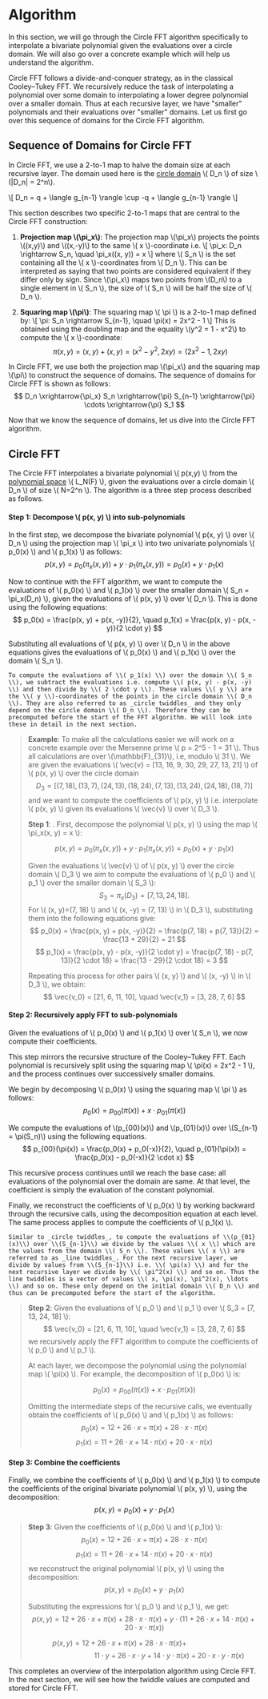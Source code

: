 # Algorithm

In this section, we will go through the Circle FFT algorithm specifically to interpolate a bivariate polynomial given the evaluations over a circle domain. We will also go over a concrete example which will help us understand the algorithm.

Circle FFT follows a divide-and-conquer strategy, as in the classical Cooley–Tukey FFT. We recursively reduce the task of interpolating a polynomial over some domain to interpolating a lower degree polynomial over a smaller domain. Thus at each recursive layer, we have "smaller" polynomials and their evaluations over "smaller" domains. Let us first go over this sequence of domains for the Circle FFT algorithm.

## Sequence of Domains for Circle FFT

In Circle FFT, we use a 2-to-1 map to halve the domain size at each recursive layer. The domain used here is the [circle domain](../circle-group.md#circle-domain) \\( D_n \\) of size \\(|D_n| = 2^n\\).

\\[ D_n = q + \langle g_{n-1} \rangle \cup -q + \langle g_{n-1} \rangle \\] 

This section describes two specific 2-to-1 maps that are central to the Circle FFT construction:

1. **Projection map \\(\pi_x\\)**: The projection map \\(\pi_x\\) projects the points \\((x,y)\\) and \\((x,-y)\\)  to the same \\( x \\)-coordinate i.e.
    \\[
    \pi_x: D_n \rightarrow S_n, \quad \pi_x((x, y)) = x
    \\]
     where \\( S_n \\) is the set containing all the \\( x \\)-coordinates from \\( D_n \\). This can be interpreted as saying that two points are considered equivalent if they differ only by sign. Since \\(\pi_x\\) maps two points from \\(D_n\\) to a single element in \\( S_n \\), the size of \\( S_n \\) will be half the size of \\( D_n \\).


2. **Squaring map \\(\pi\\)**: The squaring map \\( \pi \\) is a 2-to-1 map defined by:
\\[
\pi: S_n \rightarrow S_{n-1}, \quad \pi(x) = 2x^2 - 1
\\]
This is obtained using the doubling map and the equality \\(y^2 = 1 - x^2\\) to compute the \\( x \\)-coordinate:
$$
\pi(x, y) = (x, y) + (x, y) = (x^2 - y^2, 2xy) = (2x^2-1, 2xy)
$$

 
In Circle FFT, we use both the projection map \\(\pi_x\\) and the squaring map \\(\pi\\) to construct the sequence of domains. The sequence of domains for Circle FFT is shown as follows:
$$
D_n \xrightarrow{\pi_x} S_n \xrightarrow{\pi} S_{n-1} \xrightarrow{\pi} \cdots \xrightarrow{\pi} S_1
$$

Now that we know the sequence of domains, let us dive into the Circle FFT algorithm.

## Circle FFT
The Circle FFT interpolates a bivariate polynomial \\( p(x,y) \\) from the [polynomial space](../circle-polynomials/evals-and-poly.md#polynomials-over-the-circle) \\( L_N(F) \\), given the evaluations over a circle domain \\( D_n \\) of size \\( N=2^n \\). The algorithm is a three step process described as follows.


#### Step 1: Decompose \\( p(x, y) \\) into sub-polynomials
In the first step, we decompose the bivariate polynomial \\( p(x, y) \\) over \\( D_n \\) using the projection map \\( \pi_x \\) into two univariate polynomials \\( p_0(x) \\) and \\( p_1(x) \\) as follows:
$$
p(x, y) = p_0(\pi_x(x, y)) + y \cdot p_1(\pi_x(x, y)) = p_0(x) + y \cdot p_1(x)
$$

Now to continue with the FFT algorithm, we want to compute the evaluations of \\( p_0(x) \\) and \\( p_1(x) \\) over the smaller domain \\( S_n = \pi_x(D_n) \\), given the evaluations of \\( p(x, y) \\) over \\( D_n \\). This is done using the following equations:
$$
p_0(x) = \frac{p(x, y) + p(x, -y)}{2}, \quad
p_1(x) = \frac{p(x, y) - p(x, -y)}{2 \cdot y}
$$

Substituting all evaluations of \\( p(x, y) \\) over \\( D_n \\) in the above equations gives the evaluations of \\( p_0(x) \\) and \\( p_1(x) \\) over the domain \\( S_n \\).

```admonish
To compute the evaluations of \\( p_1(x) \\) over the domain \\( S_n \\), we subtract the evaluations i.e. compute \\( p(x, y) - p(x, -y) \\) and then divide by \\( 2 \cdot y \\). These values \\( y \\) are the \\( y \\)-coordinates of the points in the circle domain \\( D_n \\). They are also referred to as _circle twiddles_ and they only depend on the circle domain \\( D_n \\). Therefore they can be precomputed before the start of the FFT algorithm. We will look into these in detail in the next section.
```

> **Example**: To make all the calculations easier we will work on a concrete example over the Mersenne prime \\( p = 2^5 - 1 = 31 \\). Thus all calculations are over \\(\mathbb{F}_{31}\\), i.e, modulo \\( 31 \\). We are given the evaluations \\( \vec{v} = [13, 16, 9, 30, 29, 27, 13, 21] \\) of \\( p(x, y) \\) over the circle domain 
> $$
> D_3 = [(7, 18), (13, 7), (24, 13), (18, 24), (7, 13), (13, 24), (24, 18), (18, 7)]
> $$
> and we want to compute the coefficients of \\( p(x, y) \\) i.e. interpolate \\( p(x, y) \\) given its evaluations \\( \vec{v} \\) over \\( D_3 \\).
>
> **Step 1**: . First, decompose the polynomial \\( p(x, y) \\) using the map \\( \pi_x(x, y) = x \\):
>
> $$
> p(x, y) = p_0(\pi_x(x, y)) + y \cdot p_1(\pi_x(x, y)) = p_0(x) + y \cdot p_1(x)
> $$
>
> Given the evaluations \\( \vec{v} \\) of \\( p(x, y) \\) over the circle domain \\( D_3 \\) we aim to compute the evaluations of \\( p_0 \\) and \\( p_1 \\) over the smaller domain \\( S_3 \\):
> $$
> S_3 = \pi_x(D_3) = [7, 13, 24, 18].
> $$
> For \\( (x, y)=(7, 18) \\) and \\( (x, -y) = (7, 13) \\)  in \\( D_3 \\), substituting them into the following equations give:
> $$
> p_0(x) = \frac{p(x, y) + p(x, -y)}{2} = \frac{p(7, 18) + p(7, 13)}{2} = \frac{13 + 29}{2} = 21
> $$
> $$
> p_1(x) = \frac{p(x, y) - p(x, -y)}{2 \cdot y} = \frac{p(7, 18) - p(7, 13)}{2 \cdot 18} = \frac{13 - 29}{2 \cdot 18} = 3
> $$
>
> Repeating this process for other pairs \\( (x, y) \\) and \\( (x, -y) \\) in \\( D_3 \\), we obtain:
> $$
> \vec{v_0} = [21, 6, 11, 10], \quad \vec{v_1} = [3, 28, 7, 6]
> $$


#### Step 2: Recursively apply FFT to sub-polynomials
Given the evaluations of \\( p_0(x) \\) and \\( p_1(x) \\) over \\( S_n \\), we now compute their coefficients.

This step mirrors the recursive structure of the Cooley–Tukey FFT. Each polynomial is recursively split using the squaring map \\( \pi(x) = 2x^2 - 1 \\), and the process continues over successively smaller domains.

We begin by decomposing \\( p_0(x) \\) using the squaring map \\( \pi \\) as follows:
$$
p_0(x) = p_{00}(\pi(x)) + x \cdot p_{01}(\pi(x))
$$

We compute the evaluations of \\(p_{00}(x)\\) and \\(p_{01}(x)\\) over \\(S_{n-1} = \pi(S_n)\\) using the following equations.
$$
p_{00}(\pi(x)) = \frac{p_0(x) + p_0(-x)}{2}, \quad
p_{01}(\pi(x)) = \frac{p_0(x) - p_0(-x)}{2 \cdot x}
$$

This recursive process continues until we reach the base case: all evaluations of the polynomial over the domain are same. At that level, the coefficient is simply the evaluation of the constant polynomial.

Finally, we reconstruct the coefficients of \\( p_0(x) \\) by working backward through the recursive calls, using the decomposition equation at each level. The same process applies to compute the coefficients of \\( p_1(x) \\).

``` admonish
Similar to _circle twiddles_, to compute the evaluations of \\(p_{01}(x)\\) over \\(S_{n-1}\\) we divide by the values \\( x \\) which are the values from the domain \\( S_n \\). These values \\( x \\) are referred to as _line twiddles_. For the next recursive layer, we divide by values from \\(S_{n-1}\\) i.e. \\( \pi(x) \\) and for the next recursive layer we divide by \\( \pi^2(x) \\) and so on. Thus the line twiddles is a vector of values \\( x, \pi(x), \pi^2(x), \ldots \\) and so on. These only depend on the initial domain \\( D_n \\) and thus can be precomputed before the start of the algorithm.
```

> **Step 2**: Given the evaluations of \\( p_0 \\) and \\( p_1 \\) over \\( S_3 = [7, 13, 24, 18] \\):
> $$
> \vec{v_0} = [21, 6, 11, 10], \quad \vec{v_1} = [3, 28, 7, 6]
> $$
> we recursively apply the FFT algorithm to compute the coefficients of \\( p_0 \\) and \\( p_1 \\). 
>
> At each layer, we decompose the polynomial using the polynomial map \\( \pi(x) \\). For example, the decomposition of \\( p_0(x) \\) is:
>
> $$
> p_0(x) = p_{00}(\pi(x)) + x \cdot p_{01}(\pi(x))
> $$
>
> Omitting the intermediate steps of the recursive calls, we eventually obtain the coefficients of \\( p_0(x) \\) and \\( p_1(x) \\) as follows:
> $$
> p_0(x) = 12 + 26 \cdot x + \pi(x) + 28 \cdot x \cdot \pi(x)
> $$
> $$
> p_1(x) = 11 + 26 \cdot x + 14 \cdot \pi(x) + 20 \cdot x \cdot \pi(x)
> $$



#### Step 3: Combine the coefficients

Finally, we combine the coefficients of \\( p_0(x) \\) and \\( p_1(x) \\) to compute the coefficients of the original bivariate polynomial \\( p(x, y) \\), using the decomposition:
$$
p(x, y) = p_0(x) + y \cdot p_1(x)
$$

> **Step 3**: Given the coefficients of \\( p_0(x) \\) and \\( p_1(x) \\):
> $$
> p_0(x) = 12 + 26 \cdot x + \pi(x) + 28 \cdot x \cdot \pi(x)
> $$
> $$
> p_1(x) = 11 + 26 \cdot x + 14 \cdot \pi(x) + 20 \cdot x \cdot \pi(x)
> $$
> we reconstruct the original polynomial \\( p(x, y) \\) using the decomposition:
> $$
> p(x, y) = p_0(x) + y \cdot p_1(x)
> $$
>
> Substituting the expressions for \\( p_0 \\) and \\( p_1 \\), we get:
> $$
> p(x, y) = 12 + 26 \cdot x + \pi(x) + 28 \cdot x \cdot \pi(x) + y \cdot (11 + 26 \cdot x + 14 \cdot \pi(x) + 20 \cdot x \cdot \pi(x))
> $$
>
> $$p(x, y) = 12 + 26 \cdot x + \pi(x) + 28 \cdot x \cdot \pi(x) + \quad \quad \quad \quad \quad \quad$$
> $$\quad \quad \quad \quad \quad \quad 11 \cdot y + 26 \cdot x \cdot y + 14 \cdot y \cdot \pi(x) + 20 \cdot x \cdot y \cdot \pi(x)$$

This completes an overview of the interpolation algorithm using Circle FFT. In the next section, we will see how the twiddle values are computed and stored for Circle FFT.